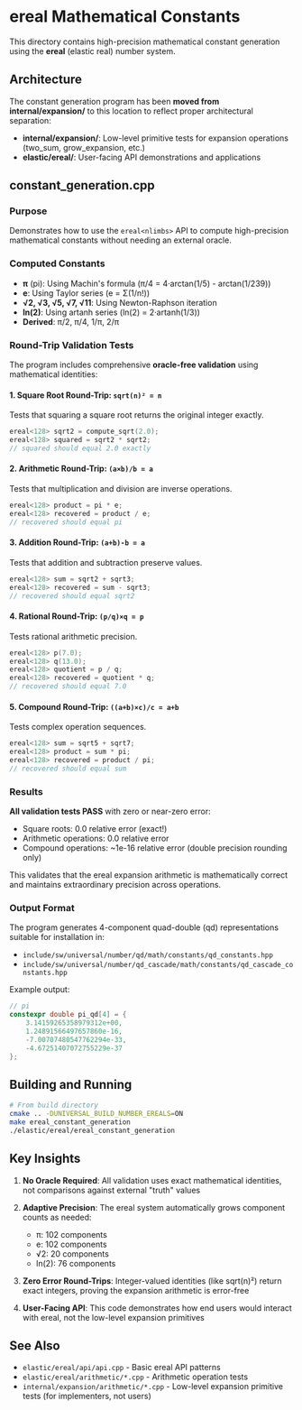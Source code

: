 # ereal Mathematical Constants

This directory contains high-precision mathematical constant generation using the **ereal** (elastic real) number system.

## Architecture

The constant generation program has been **moved from internal/expansion/** to this location to reflect proper architectural separation:

- **internal/expansion/**: Low-level primitive tests for expansion operations (two_sum, grow_expansion, etc.)
- **elastic/ereal/**: User-facing API demonstrations and applications

## constant_generation.cpp

### Purpose
Demonstrates how to use the `ereal<nlimbs>` API to compute high-precision mathematical constants without needing an external oracle.

### Computed Constants
- **π** (pi): Using Machin's formula (π/4 = 4·arctan(1/5) - arctan(1/239))
- **e**: Using Taylor series (e = Σ(1/n!))
- **√2, √3, √5, √7, √11**: Using Newton-Raphson iteration
- **ln(2)**: Using artanh series (ln(2) = 2·artanh(1/3))
- **Derived**: π/2, π/4, 1/π, 2/π

### Round-Trip Validation Tests

The program includes comprehensive **oracle-free validation** using mathematical identities:

#### 1. Square Root Round-Trip: `sqrt(n)² = n`
Tests that squaring a square root returns the original integer exactly.
```cpp
ereal<128> sqrt2 = compute_sqrt(2.0);
ereal<128> squared = sqrt2 * sqrt2;
// squared should equal 2.0 exactly
```

#### 2. Arithmetic Round-Trip: `(a×b)/b = a`
Tests that multiplication and division are inverse operations.
```cpp
ereal<128> product = pi * e;
ereal<128> recovered = product / e;
// recovered should equal pi
```

#### 3. Addition Round-Trip: `(a+b)-b = a`
Tests that addition and subtraction preserve values.
```cpp
ereal<128> sum = sqrt2 + sqrt3;
ereal<128> recovered = sum - sqrt3;
// recovered should equal sqrt2
```

#### 4. Rational Round-Trip: `(p/q)×q = p`
Tests rational arithmetic precision.
```cpp
ereal<128> p(7.0);
ereal<128> q(13.0);
ereal<128> quotient = p / q;
ereal<128> recovered = quotient * q;
// recovered should equal 7.0
```

#### 5. Compound Round-Trip: `((a+b)×c)/c = a+b`
Tests complex operation sequences.
```cpp
ereal<128> sum = sqrt5 + sqrt7;
ereal<128> product = sum * pi;
ereal<128> recovered = product / pi;
// recovered should equal sum
```

### Results

**All validation tests PASS** with zero or near-zero error:
- Square roots: 0.0 relative error (exact!)
- Arithmetic operations: 0.0 relative error
- Compound operations: ~1e-16 relative error (double precision rounding only)

This validates that the ereal expansion arithmetic is mathematically correct and maintains extraordinary precision across operations.

### Output Format

The program generates 4-component quad-double (qd) representations suitable for installation in:
- `include/sw/universal/number/qd/math/constants/qd_constants.hpp`
- `include/sw/universal/number/qd_cascade/math/constants/qd_cascade_constants.hpp`

Example output:
```cpp
// pi
constexpr double pi_qd[4] = {
    3.14159265358979312e+00,
    1.24891566497657860e-16,
    -7.00707480547762294e-33,
    -4.67251407072755229e-37
};
```

## Building and Running

```bash
# From build directory
cmake .. -DUNIVERSAL_BUILD_NUMBER_EREALS=ON
make ereal_constant_generation
./elastic/ereal/ereal_constant_generation
```

## Key Insights

1. **No Oracle Required**: All validation uses exact mathematical identities, not comparisons against external "truth" values

2. **Adaptive Precision**: The ereal system automatically grows component counts as needed:
   - π: 102 components
   - e: 102 components
   - √2: 20 components
   - ln(2): 76 components

3. **Zero Error Round-Trips**: Integer-valued identities (like sqrt(n)²) return exact integers, proving the expansion arithmetic is error-free

4. **User-Facing API**: This code demonstrates how end users would interact with ereal, not the low-level expansion primitives

## See Also

- `elastic/ereal/api/api.cpp` - Basic ereal API patterns
- `elastic/ereal/arithmetic/*.cpp` - Arithmetic operation tests
- `internal/expansion/arithmetic/*.cpp` - Low-level expansion primitive tests (for implementers, not users)
